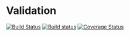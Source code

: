# Validation
[![Build Status](https://travis-ci.org/klapuch/Validation.svg?branch=master)](https://travis-ci.org/klapuch/Validation) [![Build status](https://ci.appveyor.com/api/projects/status/n6h16u8r04gh09o1?svg=true)](https://ci.appveyor.com/project/facedown/validation) [![Coverage Status](https://coveralls.io/repos/github/klapuch/Validation/badge.svg?branch=master)](https://coveralls.io/github/klapuch/Validation?branch=master)

